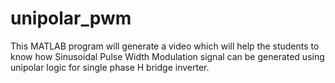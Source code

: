 # unipolar_pwm
This MATLAB program will generate a video which will help the students to know how Sinusoidal Pulse Width Modulation signal can be generated using unipolar logic for single phase H bridge inverter.
